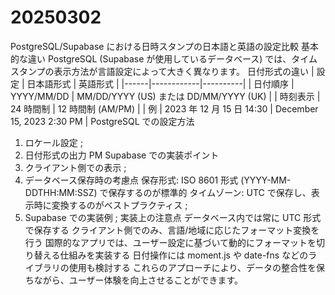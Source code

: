 # 20250302

PostgreSQL/Supabase における日時スタンプの日本語と英語の設定比較
基本的な違い
PostgreSQL (Supabase が使用しているデータベース) では、タイムスタンプの表示方法が言語設定によって大きく異なります。
日付形式の違い
| 設定 | 日本語形式 | 英語形式 |
|------|------------|----------|
| 日付順序 | YYYY/MM/DD | MM/DD/YYYY (US) または DD/MM/YYYY (UK) |
| 時刻表示 | 24 時間制 | 12 時間制 (AM/PM) |
| 例 | 2023 年 12 月 15 日 14:30 | December 15, 2023 2:30 PM |
PostgreSQL での設定方法

1. ロケール設定
   ;
2. 日付形式の出力
   PM
   Supabase での実装ポイント
3. クライアント側での表示
   ;
4. データベース保存時の考慮点
   保存形式: ISO 8601 形式 (YYYY-MM-DDTHH:MM:SSZ) で保存するのが標準的
   タイムゾーン: UTC で保存し、表示時に変換するのがベストプラクティス
   ;
5. Supabase での実装例
   ;
   実装上の注意点
   データベース内では常に UTC 形式で保存する
   クライアント側でのみ、言語/地域に応じたフォーマット変換を行う
   国際的なアプリでは、ユーザー設定に基づいて動的にフォーマットを切り替える仕組みを実装する
   日付操作には moment.js や date-fns などのライブラリの使用も検討する
   これらのアプローチにより、データの整合性を保ちながら、ユーザー体験を向上させることができます。
